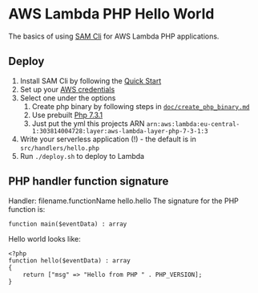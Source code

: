 # AWS Lambda PHP Hello World

The basics of using [SAM Cli][1] for AWS Lambda PHP applications.

## Deploy
1. Install SAM Cli by following the [Quick Start][2]
2. Set up your [AWS credentials][3]
3. Select one under the options
    1. Create php binary by following steps in [`doc/create_php_binary.md`][4]
    2. Use prebuilt [Php 7.3.1][5]
    3. Just put the yml this projects ARN `arn:aws:lambda:eu-central-1:303814004728:layer:aws-lambda-layer-php-7-3-1:3`
4. Write your serverless application (!) - the default is in `src/handlers/hello.php`
5. Run `./deploy.sh` to deploy to Lambda

## PHP handler function signature
Handler: filename.functionName
    hello.hello
The signature for the PHP function is:

    function main($eventData) : array

Hello world looks like:

    <?php
    function hello($eventData) : array
    {
        return ["msg" => "Hello from PHP " . PHP_VERSION];
    }


[1]: https://github.com/awslabs/aws-sam-cli
[2]: https://docs.aws.amazon.com/en_us/serverless-application-model/latest/developerguide/serverless-quick-start.html
[3]: https://serverless.com/framework/docs/providers/aws/guide/credentials/
[4]: doc/create_php_binary.md
[5]: layer/php/php
[6]: 'arn:aws:lambda:eu-central-1:303814004728:layer:aws-lambda-layer-php-7-3-1:3'
